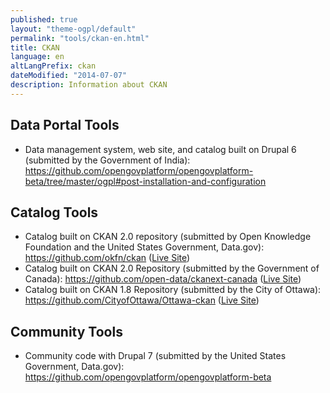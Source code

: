 ```yaml
---
published: true
layout: "theme-ogpl/default"
permalink: "tools/ckan-en.html"
title: CKAN
language: en
altLangPrefix: ckan
dateModified: "2014-07-07"
description: Information about CKAN
---
```


## Data Portal Tools

- Data management system, web site, and catalog built on Drupal 6 (submitted by the Government of India): https://github.com/opengovplatform/opengovplatform-beta/tree/master/ogpl#post-installation-and-configuration

## Catalog Tools

- Catalog built on CKAN 2.0 repository (submitted by Open Knowledge Foundation and the United States Government, Data.gov): https://github.com/okfn/ckan (<a href="http://demo.ckan.org/">Live Site</a>)<br>
- Catalog built on CKAN 2.0 Repository (submitted by the Government of Canada): https://github.com/open-data/ckanext-canada (<a href="http://data.gc.ca/">Live Site</a>)<br>
- Catalog built on CKAN 1.8 Repository (submitted by the City of Ottawa): https://github.com/CityofOttawa/Ottawa-ckan (<a href="http://ottawa.ca/en/open-data-ottawa">Live Site</a>)<br>

## Community Tools

- Community code with Drupal 7 (submitted by the United States Government, Data.gov): https://github.com/opengovplatform/opengovplatform-beta

